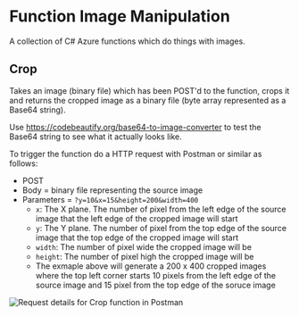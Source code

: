 # Function Image Manipulation
A collection of C# Azure functions which do things with images.

## Crop
Takes an image (binary file) which has been POST'd to the function, crops it and returns the cropped image as a binary file (byte array represented as a Base64 string). 

Use https://codebeautify.org/base64-to-image-converter to test the Base64 string to see what it actually looks like.

To trigger the function do a HTTP request with Postman or similar as follows:
* POST
* Body = binary file representing the source image
* Parameters = `?y=10&x=15&height=200&width=400` 
  * `x`: The X plane. The number of pixel from the left edge of the source image that the left edge of the cropped image will start
  * `y`: The Y plane. The number of pixel from the top edge of the source image that the top edge of the cropped image will start
  * `width`: The number of pixel wide the cropped image will be
  * `height`: The number of pixel high the cropped image will be
  * The exmaple above will generate a 200 x 400 cropped images where the top left corner starts 10 pixels from the left edge of the source image and 15 pixel from the top edge of the soruce image

![Request details for Crop function in Postman](https://github.com/martinkearn/function-image-manipulation/raw/master/Post%20Crop.PNG)
